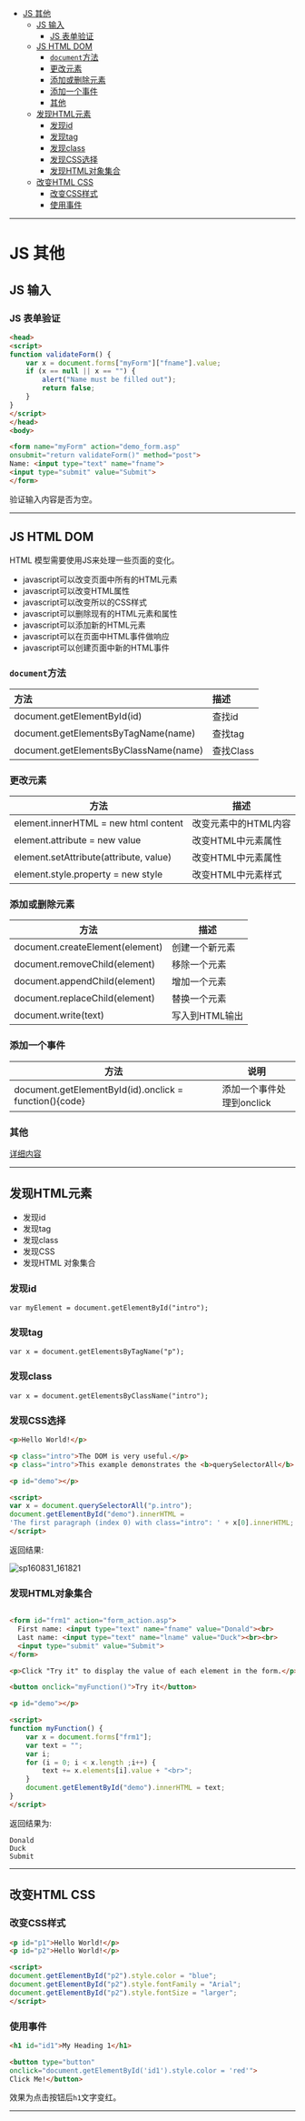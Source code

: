 <!--toc-->

- [JS 其他](#js-其他)
	- [JS 输入](#js-输入)
		- [JS 表单验证](#js-表单验证)
	- [JS HTML DOM](#js-html-dom)
		- [`document`方法](#document方法)
		- [更改元素](#更改元素)
		- [添加或删除元素](#添加或删除元素)
		- [添加一个事件](#添加一个事件)
		- [其他](#其他)
	- [发现HTML元素](#发现html元素)
		- [发现id](#发现id)
		- [发现tag](#发现tag)
		- [发现class](#发现class)
		- [发现CSS选择](#发现css选择)
		- [发现HTML对象集合](#发现html对象集合)
	- [改变HTML CSS](#改变html-css)
		- [改变CSS样式](#改变css样式)
		- [使用事件](#使用事件)

<!-- tocstop -->

----

# JS 其他

## JS 输入

### JS 表单验证

```HTML
<head>
<script>
function validateForm() {
    var x = document.forms["myForm"]["fname"].value;
    if (x == null || x == "") {
        alert("Name must be filled out");
        return false;
    }
}
</script>
</head>
<body>

<form name="myForm" action="demo_form.asp"
onsubmit="return validateForm()" method="post">
Name: <input type="text" name="fname">
<input type="submit" value="Submit">
</form>
```
验证输入内容是否为空。


----


## JS HTML DOM

HTML 模型需要使用JS来处理一些页面的变化。

* javascript可以改变页面中所有的HTML元素
* javascript可以改变HTML属性
* javascript可以改变所以的CSS样式
* javascript可以删除现有的HTML元素和属性
* javascript可以添加新的HTML元素
* javascript可以在页面中HTML事件做响应
* javascript可以创建页面中新的HTML事件

### `document`方法

|方法|描述|
|:---|:----|
|document.getElementById(id)|查找id|
|document.getElementsByTagName(name)|查找tag|
|document.getElementsByClassName(name)|查找Class|

### 更改元素

|方法|描述|
|----|-----|
|element.innerHTML =  new html content|改变元素中的HTML内容|
|element.attribute = new value|改变HTML中元素属性|
|element.setAttribute(attribute, value)|改变HTML中元素属性|
|element.style.property = new style|改变HTML中元素样式|

### 添加或删除元素

|方法|描述|
|----|----|
|document.createElement(element)|创建一个新元素|
|document.removeChild(element)|移除一个元素|
|document.appendChild(element)|增加一个元素|
|document.replaceChild(element)|替换一个元素|
|document.write(text)|写入到HTML输出|

### 添加一个事件


| 方法 | 说明 |
|--|--|
| document.getElementById(id).onclick = function(){code} | 添加一个事件处理到onclick |


### 其他

[详细内容](http://www.w3schools.com/js/js_htmldom_document.asp)


----

## 发现HTML元素

* 发现id
* 发现tag
* 发现class
* 发现CSS
* 发现HTML 对象集合

### 发现id

```JS
var myElement = document.getElementById("intro");
```

### 发现tag

```JS
var x = document.getElementsByTagName("p");
```

### 发现class

```JS
var x = document.getElementsByClassName("intro");
```

### 发现CSS选择

```HTML
<p>Hello World!</p>

<p class="intro">The DOM is very useful.</p>
<p class="intro">This example demonstrates the <b>querySelectorAll</b> method.</p>

<p id="demo"></p>

<script>
var x = document.querySelectorAll("p.intro");
document.getElementById("demo").innerHTML =
'The first paragraph (index 0) with class="intro": ' + x[0].innerHTML;
</script>
```
返回结果:

![sp160831_161821](http://ooo.0o0.ooo/2016/08/31/57c692d65f0f2.png)

<!-- ![sp160831_161821](/assets/sp160831_161821.png) -->

### 发现HTML对象集合

```HTML

<form id="frm1" action="form_action.asp">
  First name: <input type="text" name="fname" value="Donald"><br>
  Last name: <input type="text" name="lname" value="Duck"><br><br>
  <input type="submit" value="Submit">
</form>

<p>Click "Try it" to display the value of each element in the form.</p>

<button onclick="myFunction()">Try it</button>

<p id="demo"></p>

<script>
function myFunction() {
    var x = document.forms["frm1"];
    var text = "";
    var i;
    for (i = 0; i < x.length ;i++) {
        text += x.elements[i].value + "<br>";
    }
    document.getElementById("demo").innerHTML = text;
}
</script>
```
返回结果为:

```
Donald
Duck
Submit
```

----


## 改变HTML CSS

### 改变CSS样式

```HTML
<p id="p1">Hello World!</p>
<p id="p2">Hello World!</p>

<script>
document.getElementById("p2").style.color = "blue";
document.getElementById("p2").style.fontFamily = "Arial";
document.getElementById("p2").style.fontSize = "larger";
</script>
```

### 使用事件

```HTML
<h1 id="id1">My Heading 1</h1>

<button type="button"
onclick="document.getElementById('id1').style.color = 'red'">
Click Me!</button>
```
效果为点击按钮后`h1`文字变红。


----
